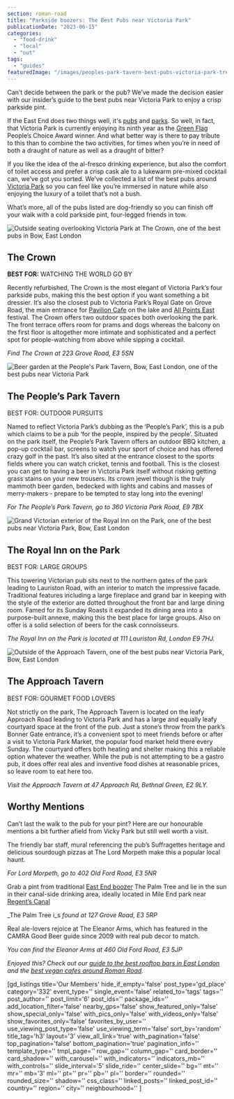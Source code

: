 ```yaml
---
section: roman-road
title: "Parkside boozers: The Best Pubs near Victoria Park"
publicationDate: "2023-06-15"
categories: 
  - "food-drink"
  - "local"
  - "out"
tags: 
  - "guides"
featuredImage: "/images/peoples-park-tavern-best-pubs-victoria-park-trees.jpeg"
---
```


Can’t decide between the park or the pub? We’ve made the decision easier with our insider’s guide to the best pubs near Victoria Park to enjoy a crisp parkside pint.

If the East End does two things well, it's [pubs](https://romanroadlondon.com/best-local-pubs/) and [parks](https://romanroadlondon.com/best-parks-green-spaces-bow-east-london/). So well, in fact, that Victoria Park is currently enjoying its ninth year as the [Green Flag](https://www.greenflagaward.org/) People’s Choice Award winner. And what better way is there to pay tribute to this than to combine the two activities, for times when you’re in need of both a draught of nature as well as a draught of bitter? 

If you like the idea of the al-fresco drinking experience, but also the comfort of toilet access and prefer a crisp cask ale to a lukewarm pre-mixed cocktail can, we’ve got you sorted. We’ve collected a list of the best pubs around [Victoria Park](https://romanroadlondon.com/victoria-park-east-london-bow/) so you can feel like you’re immersed in nature while also enjoying the luxury of a toilet that’s not a bush. 

What’s more, all of the pubs listed are dog-friendly so you can finish off your walk with a cold parkside pint, four-legged friends in tow.

![Outside seating overlooking Victoria Park at The Crown, one of the best pubs in Bow, East London](/images/The-Crown-1024x683-1-1024x683.jpg)

## The Crown

**BEST FOR:** WATCHING THE WORLD GO BY

Recently refurbished, The Crown is the most elegant of Victoria Park’s four parkside pubs, making this the best option if you want something a bit dressier. It’s also the closest pub to Victoria Park’s Royal Gate on Grove Road, the main entrance for [Pavilion Cafe](https://romanroadlondon.com/pavilion-victoria-park-cafe-a-sri-lankan-story/) on the lake and [All Points East](https://romanroadlondon.com/all-points-east-festival-victoria-park-east-london/) festival. The Crown offers two outdoor spaces both overlooking the park. The front terrace offers room for prams and dogs whereas the balcony on the first floor is altogether more intimate and sophisticated and a perfect spot for people-watching from above while sipping a cocktail.

_Find The Crown at 223 Grove Road, E3 5SN_

![Beer garden at the People's Park Tavern, Bow, East London, one of the best pubs near Victoria Park](/images/peoples-park-tavern-best-pubs-victoria-park-1024x683.jpeg)

## The People’s Park Tavern

BEST FOR: OUTDOOR PURSUITS

Named to reflect Victoria Park’s dubbing as the ‘People’s Park’, this is a pub which claims to be a pub ‘for the people, inspired by the people’. Situated on the park itself, the People’s Park Tavern offers an outdoor BBQ kitchen, a pop-up cocktail bar, screens to watch your sport of choice and has offered crazy golf in the past. It’s also sited at the entrance closest to the sports fields where you can watch cricket, tennis and football. This is the closest you can get to having a beer in Victoria Park itself without risking getting grass stains on your new trousers. Its crown jewel though is the truly mammoth beer garden, bedecked with lights and cabins and masses of merry-makers - prepare to be tempted to stay long into the evening! 

_For The People’s Park Tavern, go to 360 Victoria Park Road, E9 7BX_

![Grand Victorian exterior of the Royal Inn on the Park, one of the best pubs near Victoria Park, Bow, East London](/images/royal-inn-victoria-park-east-london-1024x683.jpeg)

## The Royal Inn on the Park

BEST FOR: LARGE GROUPS

This towering Victorian pub sits next to the northern gates of the park leading to Lauriston Road, with an interior to match the impressive facade. Traditional features including a large fireplace and grand bar in keeping with the style of the exterior are dotted throughout the front bar and large dining room. Famed for its Sunday Roasts it expanded its dining area into a purpose-built annexe, making this the best place for large groups. Also on offer is a solid selection of beers for the cask connoisseurs.

_The Royal Inn on the Park is located at 111 Lauriston Rd, London E9 7HJ._

![Outside of the Approach Tavern, one of the best pubs near Victoria Park, Bow, East London](/images/Approach-Tavern-straight-on-1024x683.jpg)

## The Approach Tavern

BEST FOR: GOURMET FOOD LOVERS

Not strictly on the park, The Approach Tavern is located on the leafy Approach Road leading to Victoria Park and has a large and equally leafy courtyard space at the front of the pub. Just a stone’s throw from the park’s Bonner Gate entrance, it’s a convenient spot to meet friends before or after a visit to Victoria Park Market, the popular food market held there every Sunday. The courtyard offers both heating and shelter making this a reliable option whatever the weather. While the pub is not attempting to be a gastro pub, it does offer real ales and inventive food dishes at reasonable prices, so leave room to eat here too.

_Visit the Approach Tavern at 47 Approach Rd, Bethnal Green, E2 9LY._

## Worthy Mentions

Can’t last the walk to the pub for your pint? Here are our honourable mentions a bit further afield from Vicky Park but still well worth a visit. 

The friendly bar staff, mural referencing the pub’s Suffragettes heritage and delicious sourdough pizzas at The Lord Morpeth make this a popular local haunt.

_For Lord Morpeth, go to 402 Old Ford Road, E3 5NR_

Grab a pint from traditional [East End boozer](https://romanroadlondon.com/last-crooners-palm-tree-pub-tom-oldham/) The Palm Tree and lie in the sun in their canal-side drinking area, ideally located in Mile End park near [Regent’s Canal](https://romanroadlondon.com/regents-canal-what-to-see-do-guide/)

_The Palm Tree i_s _found at 127 Grove Road, E3 5RP_

Real ale-lovers rejoice at The Eleanor Arms, which has featured in the CAMRA Good Beer guide since 2009 with real pub decor to match. 

_You can find the Eleanor Arms at 460 Old Ford Road, E3 5JP_

_Enjoyed this? Check out our [guide to the best rooftop bars in East London](https://romanroadlondon.com/best-rooftop-bars-east-end/) and the [best vegan cafes around Roman Road](https://romanroadlondon.com/best-local-vegan-vegetarian-cafes-shops/)._

\[gd\_listings title='Our Members' hide\_if\_empty='false' post\_type='gd\_place' category='332' event\_type='' single\_event='false' related\_to='tags' tags='' post\_author='' post\_limit='6' post\_ids='' package\_ids='' add\_location\_filter='false' nearby\_gps='false' show\_featured\_only='false' show\_special\_only='false' with\_pics\_only='false' with\_videos\_only='false' show\_favorites\_only='false' favorites\_by\_user='' use\_viewing\_post\_type='false' use\_viewing\_term='false' sort\_by='random' title\_tag='h3' layout='3' view\_all\_link='true' with\_pagination='false' top\_pagination='false' bottom\_pagination='true' pagination\_info='' template\_type='' tmpl\_page='' row\_gap='' column\_gap='' card\_border='' card\_shadow='' with\_carousel='' with\_indicators='' indicators\_mb='' with\_controls='' slide\_interval='5' slide\_ride='' center\_slide='' bg='' mt='' mr='' mb='3' ml='' pt='' pr='' pb='' pl='' border='' rounded='' rounded\_size='' shadow='' css\_class='' linked\_posts='' linked\_post\_id='' country='' region='' city='' neighbourhood='' \]
